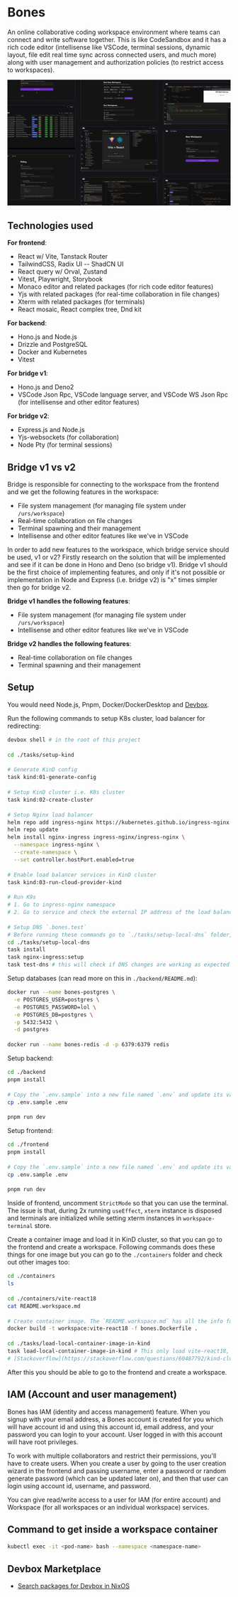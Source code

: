 # Bones

An online collaborative coding workspace environment where teams can connect and write software together. This is like CodeSandbox and it has a rich code editor (intellisense like VSCode, terminal sessions, dynamic layout, file edit real time sync across connected users, and much more) along with user management and authorization policies (to restrict access to workspaces).

![Presentation image](./docs/presentation.png)

## Technologies used

**For frontend**:

- React w/ Vite, Tanstack Router
- TailwindCSS, Radix UI -- ShadCN UI
- React query w/ Orval, Zustand
- Vitest, Playwright, Storybook
- Monaco editor and related packages (for rich code editor features)
- Yjs with related packages (for real-time collaboration in file changes)
- Xterm with related packages (for terminals)
- React mosaic, React complex tree, Dnd kit

**For backend**:

- Hono.js and Node.js
- Drizzle and PostgreSQL
- Docker and Kubernetes
- Vitest

**For bridge v1**:

- Hono.js and Deno2
- VSCode Json Rpc, VSCode language server, and VSCode WS Json Rpc (for intellisense and other editor features)

**For bridge v2**:

- Express.js and Node.js
- Yjs-websockets (for collaboration)
- Node Pty (for terminal sessions)

## Bridge v1 vs v2

Bridge is responsible for connecting to the workspace from the frontend and we get the following features in the workspace:

- File system management (for managing file system under `/urs/workspace`)
- Real-time collaboration on file changes
- Terminal spawning and their management
- Intellisense and other editor features like we've in VSCode

In order to add new features to the workspace, which bridge service should be used, v1 or v2? Firstly research on the solution that will be implemented and see if it can be done in Hono and Deno (so bridge v1). Bridge v1 should be the first choice of implementing features, and only if it's not possible or implementation in Node and Express (i.e. bridge v2) is "x" times simpler then go for bridge v2.

**Bridge v1 handles the following features**:

- File system management (for managing file system under `/urs/workspace`)
- Intellisense and other editor features like we've in VSCode

**Bridge v2 handles the following features**:

- Real-time collaboration on file changes
- Terminal spawning and their management

## Setup

You would need Node.js, Pnpm, Docker/DockerDesktop and [Devbox](https://www.jetify.com/docs/devbox/installing_devbox/?install-method=macos).

Run the following commands to setup K8s cluster, load balancer for redirecting:

```bash
devbox shell # in the root of this project

cd ./tasks/setup-kind

# Generate KinD config
task kind:01-generate-config

# Setup KinD cluster i.e. K8s cluster
task kind:02-create-cluster 

# Setup Nginx load balancer
helm repo add ingress-nginx https://kubernetes.github.io/ingress-nginx
helm repo update
helm install nginx-ingress ingress-nginx/ingress-nginx \
  --namespace ingress-nginx \
  --create-namespace \
  --set controller.hostPort.enabled=true

# Enable load balancer services in KinD cluster
task kind:03-run-cloud-provider-kind

# Run K9s
# 1. Go to ingress-nginx namespace
# 2. Go to service and check the external IP address of the load balancer (This will be used in configuring the top level domain for routing traffic for workspace to this load balancer in our machine instead of going to the internet.)

# Setup DNS `.bones.test`
# Before running these commands go to `./tasks/setup-local-dns` folder, then open the `Taskfile.yaml` inside it and update `LOCAL_DNS_RESOLVER_IP` env variable with the external IP address of the load balancer; then run these commands:
cd ./tasks/setup-local-dns
task install
task nginx-ingress:setup
task test-dns # this will check if DNS changes are working as expected
```

Setup databases (can read more on this in `./backend/README.md`):

```bash
docker run --name bones-postgres \
  -e POSTGRES_USER=postgres \
  -e POSTGRES_PASSWORD=lol \
  -e POSTGRES_DB=postgres \
  -p 5432:5432 \
  -d postgres

docker run --name bones-redis -d -p 6379:6379 redis
```

Setup backend:

```bash
cd ./backend
pnpm install

# Copy the `.env.sample` into a new file named `.env` and update its values accordingly
cp .env.sample .env

pnpm run dev
```

Setup frontend:

```bash
cd ./frontend
pnpm install

# Copy the `.env.sample` into a new file named `.env` and update its values accordingly
cp .env.sample .env

pnpm run dev
```

Inside of frontend, uncomment `StrictMode` so that you can use the terminal. The issue is that, during 2x running `useEffect`, `xterm` instance is disposed and terminals are initialized while setting xterm instances in `workspace-terminal` store.

Create a container image and load it in KinD cluster, so that you can go to the frontend and create a workspace. Following commands does these things for one image but you can go to the `./containers` folder and check out other images too:

```bash
cd ./containers
ls

cd ./containers/vite-react18
cat README.workspace.md

# Create container image. The `README.workspace.md` has all the info for the workspace setup:
docker build -t workspace:vite-react18 -f bones.Dockerfile .

cd ./tasks/load-local-container-image-in-kind
task load-local-container-image-in-kind # This only load vite-react18, for others you'll have to update this task in `Taskfile.yaml`
# [Stackoverflow](https://stackoverflow.com/questions/60487792/kind-cluster-how-to-see-docker-images-that-are-loaded)
```

After this you should be able to go to the frontend and create a workspace.

## IAM (Account and user management)

Bones has IAM (identity and access management) feature. When you signup with your email address, a Bones account is created for you which will have account id and using this account id, email address, and your password you can login to your account. User logged in with this account will have root privileges.

To work with multiple collaborators and restrict their permissions, you'll have to create users. When you create a user by going to the user creation wizard in the frontend and passing username, enter a password or random generate password (which can be updated later on), and then that user can login using account id, username, and password.

You can give read/write access to a user for IAM (for entire account) and Workspace (for all workspaces or an individual workspace) services.

## Command to get inside a workspace container

```bash
kubectl exec -it <pod-name> bash --namespace <namespace-name>
```

## Devbox Marketplace

- [Search packages for Devbox in NixOS](https://search.nixos.org/packages)
